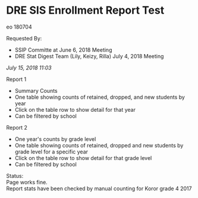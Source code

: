 # DRE SIS Enrollment Report Test #  
eo 180704

Requested By:  
* SSIP Committe at June 6, 2018 Meeting  
* DRE Stat Digest Team (Lily, Keizy, Rilla) July 4, 2018 Meeting

*July 15, 2018 11:03*

Report 1  
* Summary Counts  
* One table showing counts of retained, dropped, and new students by year
* Click on the table row to show detail for that year  
* Can be filtered by school  

Report 2  
* One year's counts by grade level  
* One table showing counts of retained, dropped and new students by grade level for a specific year  
* Click on the table row to show detail for that grade level  
* Can be filtered by school

Status:  
Page works fine.  
Report stats have been checked by manual counting for Koror grade 4 2017
